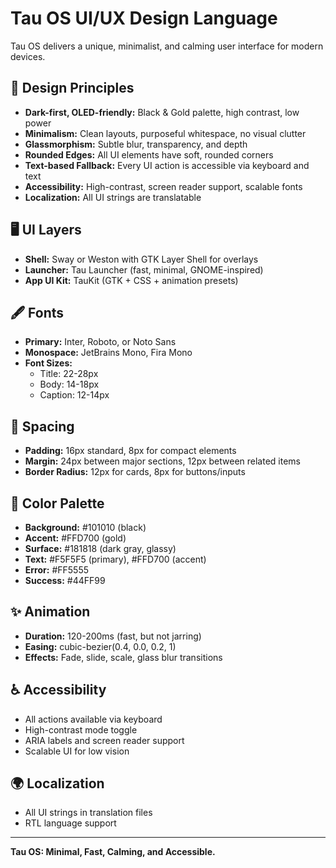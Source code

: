 # Tau OS UI/UX Design Language

Tau OS delivers a unique, minimalist, and calming user interface for modern devices.

## 🎨 Design Principles
- **Dark-first, OLED-friendly:** Black & Gold palette, high contrast, low power
- **Minimalism:** Clean layouts, purposeful whitespace, no visual clutter
- **Glassmorphism:** Subtle blur, transparency, and depth
- **Rounded Edges:** All UI elements have soft, rounded corners
- **Text-based Fallback:** Every UI action is accessible via keyboard and text
- **Accessibility:** High-contrast, screen reader support, scalable fonts
- **Localization:** All UI strings are translatable

## 🖥 UI Layers
- **Shell:** Sway or Weston with GTK Layer Shell for overlays
- **Launcher:** Tau Launcher (fast, minimal, GNOME-inspired)
- **App UI Kit:** TauKit (GTK + CSS + animation presets)

## 🖋 Fonts
- **Primary:** Inter, Roboto, or Noto Sans
- **Monospace:** JetBrains Mono, Fira Mono
- **Font Sizes:**
  - Title: 22-28px
  - Body: 14-18px
  - Caption: 12-14px

## 📏 Spacing
- **Padding:** 16px standard, 8px for compact elements
- **Margin:** 24px between major sections, 12px between related items
- **Border Radius:** 12px for cards, 8px for buttons/inputs

## 🌈 Color Palette
- **Background:** #101010 (black)
- **Accent:** #FFD700 (gold)
- **Surface:** #181818 (dark gray, glassy)
- **Text:** #F5F5F5 (primary), #FFD700 (accent)
- **Error:** #FF5555
- **Success:** #44FF99

## ✨ Animation
- **Duration:** 120-200ms (fast, but not jarring)
- **Easing:** cubic-bezier(0.4, 0.0, 0.2, 1)
- **Effects:** Fade, slide, scale, glass blur transitions

## ♿ Accessibility
- All actions available via keyboard
- High-contrast mode toggle
- ARIA labels and screen reader support
- Scalable UI for low vision

## 🌍 Localization
- All UI strings in translation files
- RTL language support

---

**Tau OS: Minimal, Fast, Calming, and Accessible.** 